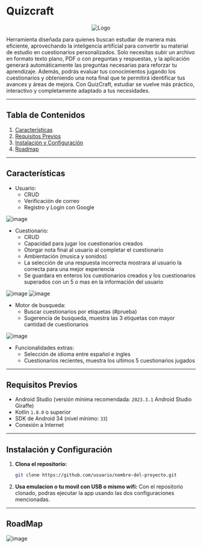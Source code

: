 # Quizcraft

<p align="center">
    <img src="https://github.com/user-attachments/assets/776d435c-a703-4516-89e7-48e6451d49e6" alt="Logo">
</p>

Herramienta diseñada para quienes buscan estudiar de manera más eficiente, aprovechando la inteligencia artificial para convertir su material de estudio en cuestionarios personalizados. Solo necesitas subir un archivo en formato texto plano, PDF o con preguntas y respuestas, y la aplicación generará automáticamente las preguntas necesarias para reforzar tu aprendizaje. Además, podrás evaluar tus conocimientos jugando los cuestionarios y obteniendo una nota final que te permitirá identificar tus avances y áreas de mejora. Con QuizCraft, estudiar se vuelve más práctico, interactivo y completamente adaptado a tus necesidades.

---

## Tabla de Contenidos

1. [Características](#características)
2. [Requisitos Previos](#requisitos-previos)
3. [Instalación y Configuración](#instalación-y-configuración)
4. [Roadmap](#roadmap)

---

## Características

-  Usuario:
    -  CRUD
    -  Verificación de correo
    -  Registro y Login con Google
 
![image](https://github.com/user-attachments/assets/ee1d75d6-d7ef-46d3-9e3c-fc1f56575732)

-  Cuestionario:
    -  CRUD
    -  Capacidad para jugar los cuestionarios creados
    -  Otorgar nota final al usuario al completar el cuestionario
    -  Ambientación (musica y sonidos)
    -  La selección de una respuesta incorrecta mostrara al usuario la correcta para una mejor experiencia
    -  Se guardara en enteros los cuestionarios creados y los cuestionarios superados con un 5 o mas en la información del usuario

![image](https://github.com/user-attachments/assets/4b2d6b8f-e421-4a33-8f37-e0ac7182eef7)
![image](https://github.com/user-attachments/assets/923b8f4c-b898-428a-afb2-af0ee5fc752a)

-  Motor de busqueda:
   -  Buscar cuestionarios por etiquetas (#prueba)
   -  Sugerencia de busqueda, muestra las 3 etiquetas con mayor cantidad de cuestionarios

![image](https://github.com/user-attachments/assets/69fe8276-5a99-4890-9d94-e18daadc67fa)

-  Funcionalidades extras:
   -  Selección de idioma entre español e ingles
   -  Cuestionarios recientes, muestra los ultimos 5 cuestionarios jugados

---

## Requisitos Previos

- Android Studio (versión mínima recomendada: `2023.3.1` Android Studio Giraffe)
- Kotlin `1.8.0` o superior
- SDK de Android 34 (nivel mínimo: `33`)
- Conexión a Internet

---

## Instalación y Configuración

1. **Clona el repositorio:**
   ```bash
   git clone https://github.com/usuario/nombre-del-proyecto.git

2. **Usa emulacion o tu movil con USB o mismo wifi:**
   Con el repositorio clonado, podras ejecutar la app usando las dos configuraciones
   mencionadas.

---

## RoadMap

![image](https://github.com/user-attachments/assets/8a7df88b-016d-4a71-9b9a-82438b953ec8)

